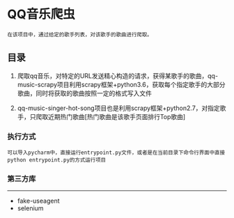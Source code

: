 # QQ音乐爬虫

    在该项目中，通过给定的歌手列表，对该歌手的歌曲进行爬取。

## 目录

1. 爬取qq音乐，对特定的URL发送精心构造的请求，获得某歌手的歌曲，qq-music-scrapy项目利用scrapy框架+python3.6，获取每个指定歌手的大部分歌曲，同时将获取的歌曲按照一定的格式写入文件

2. qq-music-singer-hot-song项目也是利用scrapy框架+python2.7，对指定歌手，只爬取近期热门歌曲[热门歌曲是该歌手页面排行Top歌曲]

### 执行方式

    可以导入pycharm中，直接运行entrypoint.py文件，或者是在当前目录下命令行界面中直接python entrypoint.py的方式运行项目

### 第三方库

---

- fake-useagent
- selenium